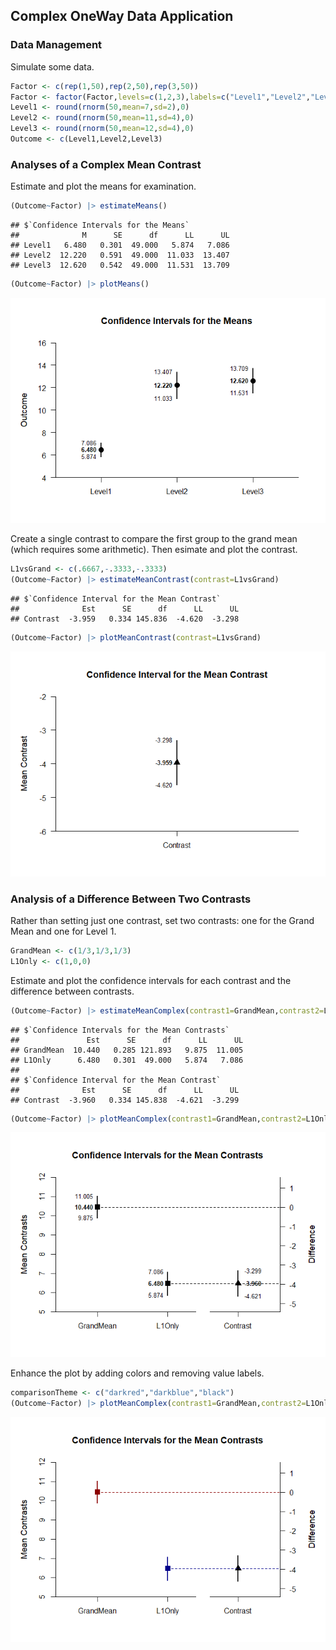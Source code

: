 
## Complex OneWay Data Application

### Data Management

Simulate some data.

```r
Factor <- c(rep(1,50),rep(2,50),rep(3,50))
Factor <- factor(Factor,levels=c(1,2,3),labels=c("Level1","Level2","Level3"))
Level1 <- round(rnorm(50,mean=7,sd=2),0)
Level2 <- round(rnorm(50,mean=11,sd=4),0)
Level3 <- round(rnorm(50,mean=12,sd=4),0)
Outcome <- c(Level1,Level2,Level3)
```

### Analyses of a Complex Mean Contrast

Estimate and plot the means for examination.

```r
(Outcome~Factor) |> estimateMeans()
```

```
## $`Confidence Intervals for the Means`
##              M      SE      df      LL      UL
## Level1   6.480   0.301  49.000   5.874   7.086
## Level2  12.220   0.591  49.000  11.033  13.407
## Level3  12.620   0.542  49.000  11.531  13.709
```

```r
(Outcome~Factor) |> plotMeans()
```

![](figures/Complex-OneWay-Means-1.png)<!-- -->

Create a single contrast to compare the first group to the grand mean (which requires some arithmetic). Then esimate and plot the contrast.

```r
L1vsGrand <- c(.6667,-.3333,-.3333)
(Outcome~Factor) |> estimateMeanContrast(contrast=L1vsGrand)
```

```
## $`Confidence Interval for the Mean Contrast`
##              Est      SE      df      LL      UL
## Contrast  -3.959   0.334 145.836  -4.620  -3.298
```

```r
(Outcome~Factor) |> plotMeanContrast(contrast=L1vsGrand)
```

![](figures/Complex-OneWay-Contrast-1.png)<!-- -->

### Analysis of a Difference Between Two Contrasts

Rather than setting just one contrast, set two contrasts: one for the Grand Mean and one for Level 1.

```r
GrandMean <- c(1/3,1/3,1/3)
L1Only <- c(1,0,0)
```

Estimate and plot the confidence intervals for each contrast and the difference between contrasts.

```r
(Outcome~Factor) |> estimateMeanComplex(contrast1=GrandMean,contrast2=L1Only,labels=c("GrandMean","L1Only"))
```

```
## $`Confidence Intervals for the Mean Contrasts`
##               Est      SE      df      LL      UL
## GrandMean  10.440   0.285 121.893   9.875  11.005
## L1Only      6.480   0.301  49.000   5.874   7.086
## 
## $`Confidence Interval for the Mean Contrast`
##              Est      SE      df      LL      UL
## Contrast  -3.960   0.334 145.838  -4.621  -3.299
```

```r
(Outcome~Factor) |> plotMeanComplex(contrast1=GrandMean,contrast2=L1Only,labels=c("GrandMean","L1Only"))
```

![](figures/Complex-OneWay-ComplexA-1.png)<!-- -->

Enhance the plot by adding colors and removing value labels.

```r
comparisonTheme <- c("darkred","darkblue","black")
(Outcome~Factor) |> plotMeanComplex(contrast1=GrandMean,contrast2=L1Only,labels=c("GrandMean","L1Only"),values=FALSE,col=comparisonTheme)
```

![](figures/Complex-OneWay-ComplexB-1.png)<!-- -->
